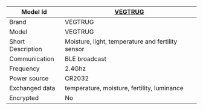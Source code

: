 
|Model Id|[VEGTRUG](./../../src/devices/VEGTRUG_json.h)|
|-|-|
|Brand|VEGTRUG|
|Model|VEGTRUG|
|Short Description|Moisture, light, temperature and fertility sensor|
|Communication|BLE broadcast|
|Frequency|2.4Ghz|
|Power source|CR2032|
|Exchanged data|temperature, moisture, fertility, luminance|
|Encrypted|No|
